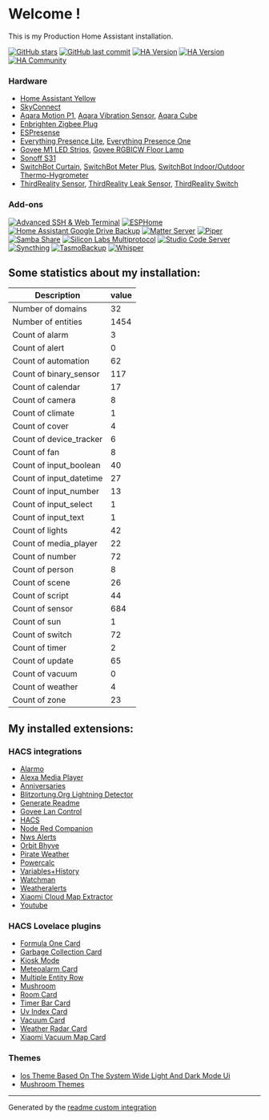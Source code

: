 # Welcome !

This is my Production Home Assistant installation.

[![GitHub stars](https://img.shields.io/github/stars/Rodney-Smith/HomeAssistant-Config?style=plastic)](https://github.com/Rodney-Smith/HomeAssistant-Config/stargazers)
[![GitHub last commit](https://img.shields.io/github/last-commit/rodney-smith/HomeAssistant-Config/main?style=plastic)](https://github.com/rodney-smith/HomeAssistant-Config/commits/main)
[![HA Version](https://img.shields.io/badge/Running_Home_Assistant-2023.11.3-darkblue)](https://github.com/home-assistant/home-assistant/releases/latest)
[![HA Version](https://img.shields.io/badge/Original_Home_Assistant-2020.12.1-darkblue)](https://github.com/home-assistant/core/releases/2020.12.1)
[![HA Community](https://img.shields.io/badge/HA_Community-Forum-orange)](https://community.home-assistant.io/u/rodney.delauer/summary)

### Hardware
- [Home Assistant Yellow](https://www.home-assistant.io/yellow/)
- [SkyConnect](https://ameridroid.com/products/skyconnect)
- [Aqara Motion P1](https://www.aqara.com/en/product/motion-sensor-p1/), [Aqara Vibration Sensor](https://www.aqara.com/en/product/vibration-sensor/), [Aqara Cube](https://www.aqara.com/en/product/cube-t1-pro/)
- [Enbrighten Zigbee Plug](https://byjasco.com/enbrighten-zigbee-plug-in-smart-switch-dual-controlled-outlets)
- [ESPresense](https://espresense.com/base-stations)
- [Everything Presence Lite](https://shop.everythingsmart.io/en-us/products/everything-presence-lite), [Everything Presence One](https://shop.everythingsmart.io/en-us/products/everything-presence-one-kit)
- [Govee M1 LED Strips](https://us.govee.com/products/govee-led-strip-light-m1-matter-compatible), [Govee RGBICW Floor Lamp](https://us.govee.com/collections/lamp/products/govee-rgbicw-smart-corner-floor-lamp)
- [Sonoff S31](https://sonoff.tech/product/smart-plugs/s31-lite-zb/)
- [SwitchBot Curtain](https://us.switch-bot.com/products/switchbot-curtain), [SwitchBot Meter Plus](https://us.switch-bot.com/products/switchbot-meter-plus), [SwitchBot Indoor/Outdoor Thermo-Hygrometer](https://us.switch-bot.com/products/switchbot-indoor-outdoor-thermo-hygrometer)
- [ThirdReality Sensor](https://3reality.myshopify.com/products/thirdreality-zigbee-contact-sensor-door-and-window-sensor-for-home-security-and-smart-home-automation-zigbee-hub-required-works-with-smartthings-hubitat-or-echo-devices-with-build-in-zigbee-hub), [ThirdReality Leak Sensor](https://3reality.myshopify.com/products/thirdreality-zigbee-water-leak-sensor-upgraded-with-dripping-detection-120-db-alarm-app-email-notifications-enabled-when-work-with-compatible-zigbee-hub-like-smartthings-aeotec-or-third-reality-hub), [ThirdReality Switch](https://3reality.myshopify.com/products/all-new-made-for-amazon-zigbee-smart-switch-gen3-compatible-with-echo-4th-gen-echo-plus-1st-2nd-gen-echo-show-10-2nd-3rd-gen-echo-studio-eero-6-and-eero-6-pro)

### Add-ons
[![Advanced SSH & Web Terminal](https://img.shields.io/badge/SSH_%26_Terminal-16.0.1-5294E2.svg)](https://github.com/hassio-addons/addon-ssh)
[![ESPHome](https://img.shields.io/badge/ESPHome-2023.11.4-5294E2.svg)](https://esphome.io/)
[![Home Assistant Google Drive Backup](https://img.shields.io/badge/Google_Drive_Backup-0.111.1-5294E2.svg)](https://github.com/sabeechen/hassio-google-drive-backup)
[![Matter Server](https://img.shields.io/badge/Matter_Server-4.10.2-5294E2.svg)](https://github.com/home-assistant/addons/tree/master/matter_server)
[![Piper](https://img.shields.io/badge/Piper-unknown-5294E2.svg)](https://github.com/home-assistant/addons/blob/master/piper)
[![Samba Share](https://img.shields.io/badge/Samba-12.1.0-5294E2.svg)](https://github.com/home-assistant/addons/tree/master/samba)
[![Silicon Labs Multiprotocol](https://img.shields.io/badge/Silabs_Multiprotocol-2.3.2-5294E2.svg)](https://github.com/home-assistant/addons/tree/master/silabs-multiprotocol)
[![Studio Code Server](https://img.shields.io/badge/Studio_Code_Server-unknown-5294E2.svg)](https://github.com/hassio-addons/addon-vscode)
[![Syncthing](https://img.shields.io/badge/Syncthing-1.17.0-5294E2.svg)](https://github.com/Poeschl/Hassio-Addons/tree/main/syncthing)
[![TasmoBackup](https://img.shields.io/badge/TasmoBackup-unknown-5294E2.svg)](https://github.com/danmed/TasmoBackupV1/)
[![Whisper](https://img.shields.io/badge/Whisper-unknown-5294E2.svg)](https://github.com/home-assistant/addons/blob/master/whisper)

## Some statistics about my installation:
Description | value
-- | --
Number of domains | 32
Number of entities | 1454
Count of alarm | 3
Count of alert | 0
Count of automation | 62
Count of binary_sensor | 117
Count of calendar | 17
Count of camera | 8
Count of climate | 1
Count of cover | 4
Count of device_tracker | 6
Count of fan | 8
Count of input_boolean | 40
Count of input_datetime | 27
Count of input_number | 13
Count of input_select | 1
Count of input_text | 1
Count of lights | 42
Count of media_player | 22
Count of number | 72
Count of person | 8
Count of scene | 26
Count of script | 44
Count of sensor | 684
Count of sun | 1
Count of switch | 72
Count of timer | 2
Count of update | 65
Count of vacuum | 0
Count of weather | 4
Count of zone | 23

## My installed extensions:

### HACS integrations
- [Alarmo](https://github.com/nielsfaber/alarmo)
- [Alexa Media Player](https://github.com/alandtse/alexa_media_player)
- [Anniversaries](https://github.com/pinkywafer/Anniversaries)
- [Blitzortung.Org Lightning Detector](https://github.com/mrk-its/homeassistant-blitzortung)
- [Generate Readme](https://github.com/custom-components/readme)
- [Govee Lan Control](https://github.com/wez/govee-lan-hass)
- [HACS](https://github.com/hacs/integration)
- [Node Red Companion](https://github.com/zachowj/hass-node-red)
- [Nws Alerts](https://github.com/finity69x2/nws_alerts)
- [Orbit Bhyve](https://github.com/sebr/bhyve-home-assistant)
- [Pirate Weather](https://github.com/Pirate-Weather/pirate-weather-ha)
- [Powercalc](https://github.com/bramstroker/homeassistant-powercalc)
- [Variables+History](https://github.com/enkama/hass-variables)
- [Watchman](https://github.com/dummylabs/thewatchman)
- [Weatheralerts](https://github.com/custom-components/weatheralerts)
- [Xiaomi Cloud Map Extractor](https://github.com/PiotrMachowski/Home-Assistant-custom-components-Xiaomi-Cloud-Map-Extractor)
- [Youtube](https://github.com/custom-components/youtube)

### HACS Lovelace plugins
- [Formula One Card](https://github.com/marcokreeft87/formulaone-card)
- [Garbage Collection Card](https://github.com/amaximus/garbage-collection-card)
- [Kiosk Mode](https://github.com/NemesisRE/kiosk-mode)
- [Meteoalarm Card](https://github.com/MrBartusek/MeteoalarmCard)
- [Multiple Entity Row](https://github.com/benct/lovelace-multiple-entity-row)
- [Mushroom](https://github.com/piitaya/lovelace-mushroom)
- [Room Card](https://github.com/marcokreeft87/room-card)
- [Timer Bar Card](https://github.com/rianadon/timer-bar-card)
- [Uv Index Card](https://github.com/t1gr0u/uv-index-card)
- [Vacuum Card](https://github.com/denysdovhan/vacuum-card)
- [Weather Radar Card](https://github.com/Makin-Things/weather-radar-card)
- [Xiaomi Vacuum Map Card](https://github.com/PiotrMachowski/lovelace-xiaomi-vacuum-map-card)

### Themes
- [Ios Theme   Based On The System Wide Light And Dark Mode Ui](https://github.com/JuanMTech/ios-theme)
- [Mushroom Themes](https://github.com/piitaya/lovelace-mushroom-themes)


***

Generated by the [readme custom integration](https://github.com/custom-components/readme)